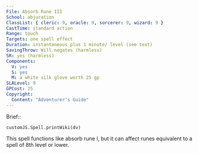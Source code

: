 ```yaml
---
File: Absorb Rune III
School: abjuration
ClassList: { cleric: 9, oracle: 9, sorcerer: 9, wizard: 9 }
CastTime: standard action
Range: touch
Targets: one spell effect
Duration: instantaneous plus 1 minute/ level (see text)
SavingThrow: Will negates (harmless)
SR: yes (harmless)
Components:
  V: yes
  S: yes
  M: a white silk glove worth 25 gp
SLALevel: 9
GPCost: 25
Copyright:
  Content: "Adventurer's Guide"
---
```

Brief:: 

```dataviewjs
customJS.Spell.printWiki(dv)
```

This spell functions like absorb rune I, but it can affect runes equivalent to a spell of 8th level or lower.
